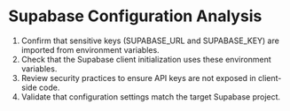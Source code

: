 # Supabase Configuration Analysis

1. Confirm that sensitive keys (SUPABASE_URL and SUPABASE_KEY) are imported from environment variables.
2. Check that the Supabase client initialization uses these environment variables.
3. Review security practices to ensure API keys are not exposed in client-side code.
4. Validate that configuration settings match the target Supabase project.
